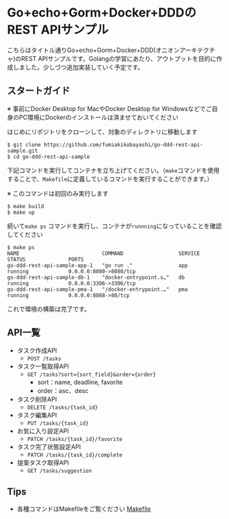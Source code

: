 # Go+echo+Gorm+Docker+DDDのREST APIサンプル
こちらはタイトル通りGo+echo+Gorm+Docker+DDD(オニオンアーキテクチャ)のREST APIサンプルです。Golangの学習にあたり、アウトプットを目的に作成しました。少しづつ追加実装していく予定です。

## スタートガイド
※ 事前にDocker Desktop for MacやDocker Desktop for Windowsなどでご自身のPC環境にDockerのインストールは済ませておいてください

はじめにリポジトリをクローンして、対象のディレクトリに移動します
```
$ git clone https://github.com/fumiakikobayashi/go-ddd-rest-api-sample.git
$ cd go-ddd-rest-api-sample
```
下記コマンドを実行してコンテナを立ち上げてください。（`make`コマンドを使用することで、`Makefile`に定義しているコマンドを実行することができます。）

※ このコマンドは初回のみ実行します
```
$ make build
$ make up
```
続いて`make ps` コマンドを実行し、コンテナが`runnning`になっていることを確認してください
```
$ make ps
NAME                           COMMAND                  SERVICE             STATUS              PORTS
go-ddd-rest-api-sample-app-1   "go run ."               app                 running             0.0.0.0:8080->8080/tcp
go-ddd-rest-api-sample-db-1    "docker-entrypoint.s…"   db                  running             0.0.0.0:3306->3306/tcp
go-ddd-rest-api-sample-pma-1   "/docker-entrypoint.…"   pma                 running             0.0.0.0:8088->80/tcp
```
これで環境の構築は完了です。

## API一覧
- タスク作成API
  - `POST /tasks`
- タスク一覧取得API
  - `GET /tasks?sort={sort_field}&order={order}`
    - sort：name, deadline, favorite
    - order：asc、desc
- タスク削除API
  - `DELETE /tasks/{task_id}`
- タスク編集API
  - `PUT /tasks/{task_id}`
- お気に入り設定API
  - `PATCH /tasks/{task_id}/favorite`
- タスク完了状態設定API
  - `PATCH /tasks/{task_id}/complete`
- 提案タスク取得API
  - `GET /tasks/suggestion`

## Tips
- 各種コマンドはMakefileをご覧ください [Makefile](https://github.com/fumiakikobayashi/customer-management-sample/blob/main/Makefile)
